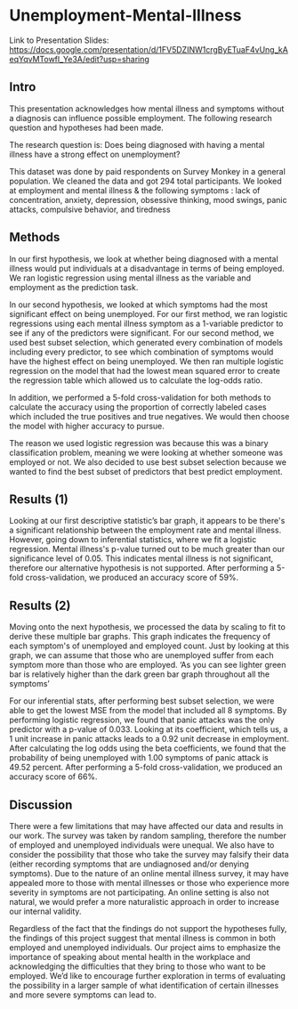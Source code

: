 # Unemployment-Mental-Illness

Link to Presentation Slides: https://docs.google.com/presentation/d/1FV5DZINW1crgByETuaF4vUng_kAeqYqvMTowfl_Ye3A/edit?usp=sharing

## Intro
This presentation acknowledges how mental illness and symptoms without a diagnosis can influence possible employment. The following research question and hypotheses had been made.

The research question is: Does being diagnosed with having a mental illness have a strong effect on unemployment? 

This dataset was done by paid respondents on Survey Monkey in a general population. We cleaned the data and got 294 total participants. We looked at employment and mental illness &  the following symptoms : lack of concentration, anxiety, depression, obsessive thinking, mood swings, panic attacks, compulsive behavior, and tiredness

## Methods 

In our first hypothesis, we look at whether being diagnosed with a mental illness would put individuals at a disadvantage in terms of being employed. We ran logistic regression using mental illness as the variable and employment as the prediction task. 

In our second hypothesis, we looked at which symptoms had the most significant effect on being unemployed. For our first method, we ran logistic regressions using each mental illness symptom as a 1-variable predictor to see if any of the predictors were significant. For our second method, we used best subset selection, which generated every combination of models including every predictor, to see which combination of symptoms would have the highest effect on being unemployed. We then ran multiple logistic regression on the model that had the lowest mean squared error to create the regression table which allowed us to calculate the log-odds ratio. 

In addition, we performed a 5-fold cross-validation for both methods to calculate the accuracy using the proportion of correctly labeled cases which included the true positives and true negatives. We would then choose the model with higher accuracy to pursue.

The reason we used logistic regression was because this was a binary classification problem, meaning we were looking at whether someone was employed or not. We also decided to use best subset selection because we wanted to find the best subset of predictors that best predict employment. 

## Results (1)

Looking at our first descriptive statistic’s bar graph, it appears to be there's a significant relationship between the employment rate and mental illness. However, going down to inferential statistics, where we fit a logistic regression. Mental illness's p-value turned out to be much greater than our significance level of 0.05. This indicates mental illness is not significant, therefore our alternative hypothesis is not supported. After performing a 5-fold cross-validation, we produced an accuracy score of 59%. 

## Results (2) 

Moving onto the next hypothesis, we processed the data by scaling to fit to derive these multiple bar graphs. This graph indicates the frequency of each symptom's of unemployed and employed count. Just by looking at this graph, we can assume that those who are unemployed suffer from each symptom more than those who are employed. ‘As you can see lighter green bar is relatively higher than the dark green bar graph throughout all the symptoms’

For our inferential stats, after performing best subset selection, we were able to get the lowest MSE from the model that included all 8 symptoms. By performing logistic regression, we found that panic attacks was the only predictor with a p-value of 0.033.   Looking at its coefficient, which tells us, a 1 unit increase in panic attacks leads to a 0.92 unit decrease in employment. After calculating the log odds using the beta coefficients, we found that the probability of being unemployed with 1.00 symptoms of panic attack is 49.52 percent. After performing a 5-fold cross-validation, we produced an accuracy score of 66%. 

## Discussion

There were a few limitations that may have affected our data and results in our work. The survey was taken by random sampling, therefore the number of employed and unemployed individuals were unequal. We also have to consider the possibility that those who take the survey may falsify their data (either recording symptoms that are undiagnosed and/or denying symptoms). Due to the nature of an online mental illness survey, it may have appealed more to those with mental illnesses or those who experience more severity in symptoms are not participating. An online setting is also not natural, we would prefer a more naturalistic approach in order to increase our internal validity.

Regardless of the fact that the findings do not support the hypotheses fully, the findings of this project suggest that mental illness is common in both employed and unemployed individuals. Our project aims to emphasize the importance of speaking about mental health in the workplace and acknowledging the difficulties that they bring to those who want to be employed. We’d like to encourage further exploration in terms of evaluating the possibility in a larger sample of what identification of certain illnesses and more severe symptoms can lead to. 
